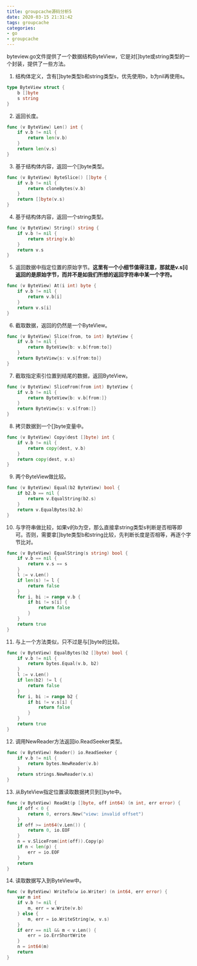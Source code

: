 ```yaml
---
title: groupcache源码分析5
date: 2020-03-15 21:31:42
tags: groupcache
categories: 
- go
- groupcache
---
```


byteview.go文件提供了一个数据结构ByteView，它是对[]byte或string类型的一个封装，提供了一些方法。

<!-- more -->

1. 结构体定义，含有[]byte类型b和string类型s，优先使用b，b为nil再使用s。
``` go
type ByteView struct {
	b []byte
	s string
}
```

2. 返回长度。
``` go
func (v ByteView) Len() int {
	if v.b != nil {
		return len(v.b)
	}
	return len(v.s)
}
```

3. 基于结构体内容，返回一个[]byte类型。
``` go
func (v ByteView) ByteSlice() []byte {
	if v.b != nil {
		return cloneBytes(v.b)
	}
	return []byte(v.s)
}
```

4. 基于结构体内容，返回一个string类型。
``` go
func (v ByteView) String() string {
	if v.b != nil {
		return string(v.b)
	}
	return v.s
}
```

5. 返回数据中指定位置的原始字节。**这里有一个小细节值得注意，那就是v.s[i]返回的是原始字节，而并不是如我们所想的返回字符串中某一个字符。**
``` go
func (v ByteView) At(i int) byte {
	if v.b != nil {
		return v.b[i]
	}
	return v.s[i]
}
```

6. 截取数据，返回的仍然是一个ByteView。
``` go
func (v ByteView) Slice(from, to int) ByteView {
	if v.b != nil {
		return ByteView{b: v.b[from:to]}
	}
	return ByteView{s: v.s[from:to]}
}
```

7. 截取指定索引位置到结尾的数据，返回ByteView。
``` go
func (v ByteView) SliceFrom(from int) ByteView {
	if v.b != nil {
		return ByteView{b: v.b[from:]}
	}
	return ByteView{s: v.s[from:]}
}
```

8. 拷贝数据到一个[]byte变量中。
``` go
func (v ByteView) Copy(dest []byte) int {
	if v.b != nil {
		return copy(dest, v.b)
	}
	return copy(dest, v.s)
}
```

9. 两个ByteView做比较。
``` go
func (v ByteView) Equal(b2 ByteView) bool {
	if b2.b == nil {
		return v.EqualString(b2.s)
	}
	return v.EqualBytes(b2.b)
}
```

10. 与字符串做比较，如果v的b为空，那么直接拿string类型s判断是否相等即可。否则，需要拿[]byte类型b和string比较，先判断长度是否相等，再逐个字节比对。
``` go
func (v ByteView) EqualString(s string) bool {
	if v.b == nil {
		return v.s == s
	}
	l := v.Len()
	if len(s) != l {
		return false
	}
	for i, bi := range v.b {
		if bi != s[i] {
			return false
		}
	}
	return true
}
```

11. 与上一个方法类似，只不过是与[]byte的比较。
``` go
func (v ByteView) EqualBytes(b2 []byte) bool {
	if v.b != nil {
		return bytes.Equal(v.b, b2)
	}
	l := v.Len()
	if len(b2) != l {
		return false
	}
	for i, bi := range b2 {
		if bi != v.s[i] {
			return false
		}
	}
	return true
}
```

12. 调用NewReader方法返回io.ReadSeeker类型。
``` go
func (v ByteView) Reader() io.ReadSeeker {
	if v.b != nil {
		return bytes.NewReader(v.b)
	}
	return strings.NewReader(v.s)
}
```

13. 从ByteView指定位置读取数据拷贝到[]byte中。
``` go
func (v ByteView) ReadAt(p []byte, off int64) (n int, err error) {
	if off < 0 {
		return 0, errors.New("view: invalid offset")
	}
	if off >= int64(v.Len()) {
		return 0, io.EOF
	}
	n = v.SliceFrom(int(off)).Copy(p)
	if n < len(p) {
		err = io.EOF
	}
	return
}
```

14. 读取数据写入到ByteView中。
``` go
func (v ByteView) WriteTo(w io.Writer) (n int64, err error) {
	var m int
	if v.b != nil {
		m, err = w.Write(v.b)
	} else {
		m, err = io.WriteString(w, v.s)
	}
	if err == nil && m < v.Len() {
		err = io.ErrShortWrite
	}
	n = int64(m)
	return
}
```